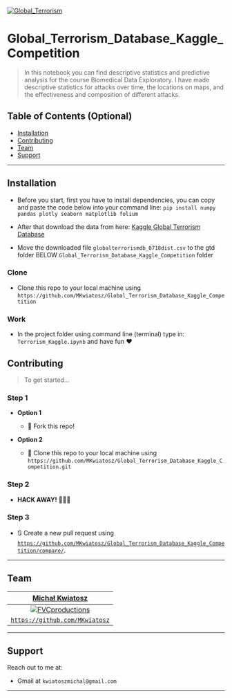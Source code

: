 <a href="http://fvcproductions.com"><img src="https://cdn-images-1.medium.com/max/1200/1*SK5i2pFEjB2GT8ZiD-eywQ.jpeg" title="Global_Terrorism" alt="Global_Terrorism"></a>

# Global_Terrorism_Database_Kaggle_Competition

> In this notebook you can find descriptive statistics and predictive analysis for the course Biomedical Data Exploratory. I have made descriptive statistics for attacks over time, the locations on maps, and the effectiveness and composition of different attacks.

## Table of Contents (Optional)

- [Installation](#installation)
- [Contributing](#contributing)
- [Team](#team)
- [Support](#support)

---

## Installation

- Before you start, first you have to install dependencies, you can copy and paste the code below into your command line:
`pip install numpy pandas plotly seaborn matplotlib folium ` 

- After that download the data from here: 
 <a href="https://www.kaggle.com/START-UMD/gtd/downloads/gtd.zip/3" target="_blank">Kaggle Global Terrorism Database</a>
- Move the downloaded file `globalterrorismdb_0718dist.csv` to the gtd folder BELOW `Global_Terrorism_Database_Kaggle_Competition` folder

### Clone

- Clone this repo to your local machine using `https://github.com/MKwiatosz/Global_Terrorism_Database_Kaggle_Competition`

### Work

- In the project folder using command line (terminal) type in: `Terrorism_Kaggle.ipynb` and have fun ❤️   

## Contributing

> To get started...

### Step 1

- **Option 1**
    - 🍴 Fork this repo!

- **Option 2**
    - 👯 Clone this repo to your local machine using `https://github.com/MKwiatosz/Global_Terrorism_Database_Kaggle_Competition.git`

### Step 2

- **HACK AWAY!** 🔨🔨🔨

### Step 3

- 🔃 Create a new pull request using <a href="https://github.com/MKwiatosz/Global_Terrorism_Database_Kaggle_Competition/compare/" target="_blank">`https://github.com/MKwiatosz/Global_Terrorism_Database_Kaggle_Competition/compare/`</a>.

---

## Team

| <a href="https://github.com/MKwiatosz" target="_blank">**Michał Kwiatosz**</a> |
| :---: |
| [![FVCproductions](https://avatars1.githubusercontent.com/u/14980963?s=460&v=4s=200??s=100)](https://github.com/MKwiatosz)    |
| <a href="https://github.com/MKwiatosz" target="_blank">`https://github.com/MKwiatosz`</a> |

---

## Support

Reach out to me at:

- Gmail at `kwiatoszmichal@gmail.com`

---

